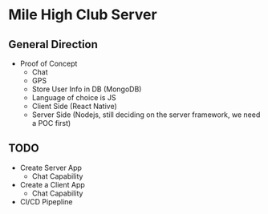 # Mile High Club Server
## General Direction
  - Proof of Concept
    - Chat
    - GPS
    - Store User Info in DB (MongoDB)
    - Language of choice is JS
    - Client Side (React Native)
    - Server Side (Nodejs, still deciding on the server framework, we need a POC first)

## TODO
  - Create Server App
    - Chat Capability
  - Create a Client App
    - Chat Capability
  - CI/CD Pipepline